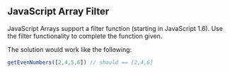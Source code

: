 ## JavaScript Array Filter

JavaScript Arrays support a filter function (starting in JavaScript 1.6). Use the filter functionality to complete the function given.

The solution would work like the following:

```javascript
getEvenNumbers([2,4,5,6]) // should == [2,4,6]
```
